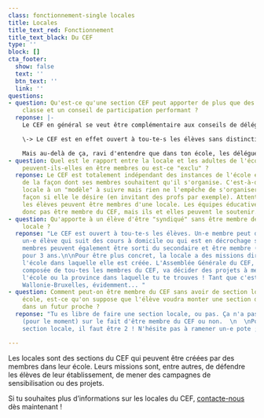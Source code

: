 ```yaml
---
class: fonctionnement-single locales
title: Locales
title_text_red: Fonctionnement
title_text_black: Du CEF
type: ''
block: []
cta_footer:
  show: false
  text: ''
  btn_text: ''
  link: ''
questions:
- question: Qu'est-ce qu'une section CEF peut apporter de plus que des délégués de
    classe et un conseil de participation performant ?
  reponse: |-
    Le CEF en général se veut être complémentaire aux conseils de délégué-es. C'est-à-dire que nous traitons de questions plus générales et, les interlocuteurs-trices ne sont pas forcément les mêmes. Là où les délégué-es vont surtout interpeller leur direction ou leurs professeur-es, le CEF va interpeller la Ministre, les Pouvoirs Organisateurs, les syndicats des enseignant-es ou les Fédérations de Parents. Il est important aussi à noter que le CEF peut accompagner les élèves pour des projets dans leur école et donc au niveau des délégué-es ou de tout élève qui souhaiterait mener à bien un projet

    \-> Le CEF est en effet ouvert à tou-te-s les élèves sans distinction du fait qu'il-elle soit délégué-e de classe, ou non.

    Mais au-delà de ça, ravi d'entendre que dans ton école, les délégué-es de classe et le Conseil de Participation soient performants ! Je t'assure que dans beaucoup d'autres écoles, c'est loin d'être le cas.
- question: Quel est le rapport entre la locale et les adultes de l'école, des profs
    peuvent-ils-elles en être membres ou est-ce "exclu" ?
  reponse: Le CEF est totalement indépendant des instances de l'école et s'organise
    de la façon dont ses membres souhaitent qu'il s'organise. C'est-à-dire que la
    locale à un "modèle" à suivre mais rien ne l'empêche de s'organiser d'une certaine
    façon si elle le désire (en invitant des profs par exemple). Attention que seul-es
    les élèves peuvent être membres d'une locale. Les équipes éducatives ne peuvent
    donc pas être membre du CEF, mais ils et elles peuvent le soutenir.
- question: Qu'apporte à un élève d'être "syndiqué" sans être membre de la section
    locale ?
  reponse: "Le CEF est ouvert à tou-te-s les élèves. Un-e membre peut donc aussi être
    un-e élève qui suit des cours à domicile ou qui est en décrochage scolaire. Nos
    membres peuvent également être sorti du secondaire et être membre (effectif-ve)
    pour 3 ans.\n\nPour être plus concret, la locale a des missions directement dans
    l'école dans laquelle elle est créée. L'Assemblée Générale du CEF, quant à elle,
    composée de tou-tes les membres du CEF, va décider des projets à mener peu importe
    l'école ou la province dans laquelle tu te trouves ! Tant que c'est en Fédération
    Wallonie-Bruxelles, évidemment... "
- question: Comment peut-on être membre du CEF sans avoir de section locale dans son
    école, est-ce qu'on suppose que l'élève voudra monter une section dans son école
    dans un futur proche ?
  reponse: "Tu es libre de faire une section locale, ou pas. Ça n'a pas d'influence
    (pour le moment) sur le fait d'être membre du CEF ou non.  \n  \nPour créer une
    section locale, il faut être 2 ! N'hésite pas à ramener un-e pote ;) "

---
```

Les locales sont des sections du CEF qui peuvent être créées par des membres dans leur école. Leurs missions sont, entre autres, de défendre les élèves de leur établissement, de mener des campagnes de sensibilisation ou des projets.

Si tu souhaites plus d’informations sur les locales du CEF, [contacte-nous](/contact/) dès maintenant !